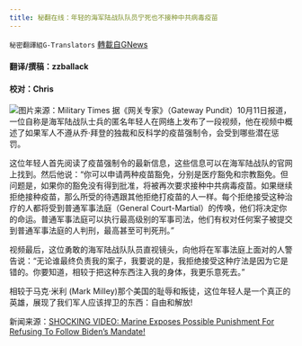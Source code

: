 ```yaml
---
title: 秘翻在线：年轻的海军陆战队队员宁死也不接种中共病毒疫苗
---
```

`秘密翻譯組G-Translators` [轉載自GNews](https://gnews.org/zh-hans/1589089/)

#### 翻译/撰稿：zzballack

#### 校对：Chris
![](https://assets.gnews.org/wp-content/uploads/2021/10/图片1-3-2.jpg)图片来源：Military Times
据《网关专家》（Gateway Pundit）10月11日报道，一位自称是海军陆战队士兵的匿名年轻人在网络上发布了一段视频，他在视频中概述了如果军人不遵从乔·拜登的独裁和反科学的疫苗强制令，会受到哪些潜在惩罚。

这位年轻人首先阅读了疫苗强制令的最新信息，这些信息可以在海军陆战队的官网上找到。然后他说：“你可以申请两种疫苗豁免，分别是医疗豁免和宗教豁免。但问题是，如果你的豁免没有得到批准，将被再次要求接种中共病毒疫苗。如果继续拒绝接种疫苗，那么所受的待遇跟其他拒绝打疫苗的人一样。每个拒绝接受这种治疗的人都将受到普通军事法庭（General Court-Martial）的传唤，他们将决定你的命运。普通军事法庭可以执行最高级别的军事司法，他们有权对任何案子被提交到普通军事法庭的人判刑，最高甚至可判死刑。”

视频最后，这位勇敢的海军陆战队队员直视镜头，向他将在军事法庭上面对的人警告说：“无论谁最终负责我的案子，我要说的是，我拒绝接受这种疗法是因为它是错的。你要知道，相较于把这种东西注入我的身体，我更乐意死去。”

相较于马克·米利 (Mark Milley)那个美国的耻辱和叛徒，这位年轻人是一个真正的英雄，展现了我们军人应该捍卫的东西：自由和解放!

新闻来源：[SHOCKING VIDEO: Marine Exposes Possible Punishment For Refusing To Follow Biden’s Mandate!](https://www.thegatewaypundit.com/2021/10/shocking-video-marine-exposes-possible-punishment-refusing-follow-bidens-mandate/)

